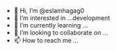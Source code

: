 - 👋 Hi, I’m @eslamhagag0
- 👀 I’m interested in ...development 
- 🌱 I’m currently learning ...
- 💞️ I’m looking to collaborate on ...
- 📫 How to reach me ...

<!---
eslamhagag0/eslamhagag0 is a ✨ special ✨ repository because its `README.md` (this file) appears on your GitHub profile.
You can click the Preview link to take a look at your changes.
--->
